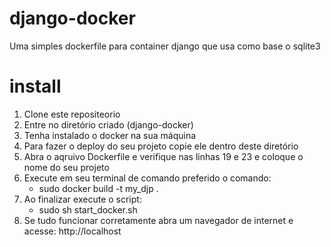# django-docker
Uma simples dockerfile para container django que usa como base o sqlite3

# install

1. Clone este repositeorio
2. Entre no diretório criado (django-docker)
3. Tenha instalado o docker na sua máquina
4. Para fazer o deploy do seu projeto copie ele dentro deste diretório
5. Abra o aqruivo Dockerfile e verifique nas linhas 19 e 23 e coloque o nome do seu projeto
6. Execute em seu terminal de comando preferido o comando:
   - sudo docker build -t my_djp .
7. Ao finalizar execute o script:
   - sudo sh start_docker.sh
8. Se tudo funcionar corretamente abra um navegador de internet e acesse: http://localhost
